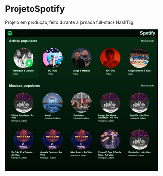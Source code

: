 # ProjetoSpotify

Projeto em produção, feito durante a jornada full-stack HashTag

![alt text](image-1.png)